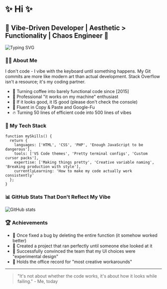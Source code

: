 # ✨ Hi ✨

## 🌈 Vibe-Driven Developer | Aesthetic > Functionality | Chaos Engineer 🌈

![Typing SVG](https://readme-typing-svg.herokuapp.com?font=Fira+Code&pause=1000&color=F745D3&width=435&lines=Making+pretty+things+that+sometimes+work)

### 🧙‍♂️ About Me

I don't code - I vibe with the keyboard until something happens. My Git commits are more like modern art than actual development. Stack Overflow isn't a resource; it's my coding partner.

- 🔮 Turning coffee into barely functional code since [2015]
- 💫 Professional "it works on my machine" enthusiast
- 🎨 If it looks good, it IS good (please don't check the console)
- 🌊 Fluent in Copy & Paste and Google-Fu
- 🔥 Turning 50 lines of efficient code into 500 lines of vibes

### 💅 My Tech Stack

```
function mySkills() {
  return {
    languages: ['HTML', 'CSS', 'PHP', 'Enough JavaScript to be dangerous'],
    tools: ['VS Code themes', 'Pretty terminal configs', 'Custom cursor packs'],
    expertise: ['Making things pretty', 'Creative variable naming', 'Breaking production with style'],
    currentlyLearning: 'How to make my code actually work consistently'
  };
}
```

### 📊 GitHub Stats That Don't Reflect My Vibe

![GitHub stats](https://github-readme-stats.vercel.app/api?username=Raadic&show_icons=true&theme=radical)

### 🏆 Achievements

- 🌟 Once fixed a bug by deleting the entire function (it somehow worked better)
- 🎯 Created a project that ran perfectly until someone else looked at it
- 🚀 Successfully convinced the team that my UI choices were "experimental design"
- 💯 Holds the office record for "most creative workarounds"


---

> "It's not about whether the code works, it's about how it looks while failing." - Me, today
